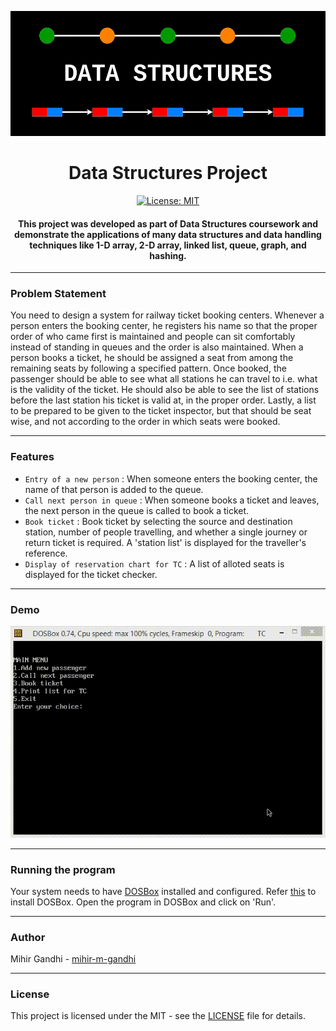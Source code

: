 <p align="center">
 <img height=200px src="./ds.png" alt="Data Structures">
</p>

<h1 align="center">Data Structures Project</h1>

<div align="center">

[![License: MIT](https://img.shields.io/badge/License-MIT-green.svg)](https://opensource.org/licenses/MIT)

<h4>This project was developed as part of Data Structures coursework and demonstrate the applications of many data structures and data handling techniques like 1-D array, 2-D array, linked list, queue, graph, and hashing.</h4>

</div>

-----------------------------------------
### Problem Statement

You need to design a system for railway ticket booking centers. Whenever a person enters the booking center, he registers his name so that the proper order of who came first is maintained and people can sit comfortably instead of standing in queues and the order is also maintained. When a person books a ticket, he should be assigned a seat from among the remaining seats by following a specified pattern. Once booked, the passenger should be able to see what all stations he can travel to i.e. what is the validity of the ticket. He should also be able to see the list of stations before the last station his ticket is valid at, in the proper order. Lastly, a list to be prepared to be given to the ticket inspector, but that should be seat wise, and not according to the order in which seats were booked.

------------------------------------------
### Features
 
- `Entry of a new person` : When someone enters the booking center, the name of that person is added to the queue.
- `Call next person in queue` : When someone books a ticket and leaves, the next person in the queue is called to book a ticket.
- `Book ticket` : Book ticket by selecting the source and destination station, number of people travelling, and whether a single journey or return ticket is required. A 'station list' is displayed for the traveller's reference.
- `Display of reservation chart for TC` : A list of alloted seats is displayed for the ticket checker.

------------------------------------------
### Demo
<p align="center">
    <img src="./Demo.gif">
</p>

------------------------------------------
### Running the program
Your system needs to have [DOSBox](https://www.dosbox.com/) installed and configured. Refer [this](http://comptech-blogger.blogspot.com/2012/12/how-to-run-turbo-c-in-windows-7-using.html) to install DOSBox. Open the program in DOSBox and click on 'Run'.

------------------------------------------
### Author
Mihir Gandhi - [mihir-m-gandhi](https://github.com/mihir-m-gandhi)

------------------------------------------
### License
This project is licensed under the MIT - see the [LICENSE](./LICENSE) file for details.
